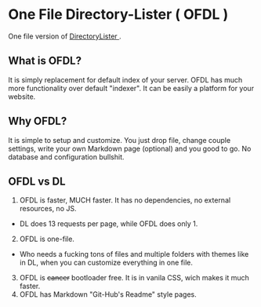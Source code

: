 # One File Directory-Lister ( OFDL )
One file version of [ DirectoryLister ]( http://www.directorylister.com/ ).


## What is OFDL?
It is simply replacement for default index of your server.
OFDL has much more functionality over default "indexer". It can be easily a platform for your website.

## Why OFDL?
It is simple to setup and customize. You just drop file, change couple settings, write your own Markdown page (optional) and you good to go. No database and configuration bullshit.

## OFDL vs DL
1. OFDL is faster, MUCH faster. It has no dependencies, no external resources, no JS. 
  * DL does 13 requests per page, while OFDL does only 1.
2. OFDL is one-file. 
  * Who needs a fucking tons of files and multiple folders with themes like in DL, when you can customize everything in one file.
3. OFDL is ~~cancer~~ bootloader free. It is in vanila CSS, wich makes it much faster.
4. OFDL has Markdown "Git-Hub's Readme" style pages.

